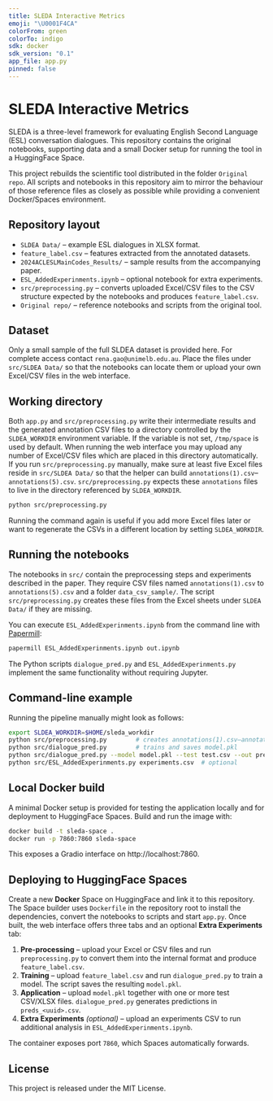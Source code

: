 ```yaml
---
title: SLEDA Interactive Metrics
emoji: "\U0001F4CA"
colorFrom: green
colorTo: indigo
sdk: docker
sdk_version: "0.1"
app_file: app.py
pinned: false
---
```


# SLEDA Interactive Metrics

SLEDA is a three-level framework for evaluating English Second Language (ESL) conversation dialogues. This repository contains the original notebooks, supporting data and a small Docker setup for running the tool in a HuggingFace Space.

This project rebuilds the scientific tool distributed in the folder `Original repo`. All scripts and notebooks in this repository aim to mirror the behaviour of those reference files as closely as possible while providing a convenient Docker/Spaces environment.

## Repository layout

- `SLDEA Data/` – example ESL dialogues in XLSX format.
- `feature_label.csv` – features extracted from the annotated datasets.
- `2024ACLESLMainCodes_Results/` – sample results from the accompanying paper.
- `ESL_AddedExperinments.ipynb` – optional notebook for extra experiments.
- `src/preprocessing.py` – converts uploaded Excel/CSV files to the CSV structure
  expected by the notebooks and produces `feature_label.csv`.
- `Original repo/` – reference notebooks and scripts from the original tool.

## Dataset

Only a small sample of the full SLDEA dataset is provided here. For complete access contact `rena.gao@unimelb.edu.au`. Place the files under `src/SLDEA Data/` so that the notebooks can locate them or upload your own Excel/CSV files in the web interface.

## Working directory

Both `app.py` and `src/preprocessing.py` write their intermediate results and the generated annotation CSV files to a directory controlled by the `SLDEA_WORKDIR` environment variable. If the variable is not set, `/tmp/space` is used by default. When running the web interface you may upload any number of Excel/CSV files which are placed in this directory automatically. If you run `src/preprocessing.py` manually, make sure at least five Excel files reside in `src/SLDEA Data/` so that the helper can build `annotations(1).csv`–`annotations(5).csv`.
`src/preprocessing.py` expects these `annotations` files to live in the directory referenced by `SLDEA_WORKDIR`.

```bash
python src/preprocessing.py
```

Running the command again is useful if you add more Excel files later or want to regenerate the CSVs in a different location by setting `SLDEA_WORKDIR`.

## Running the notebooks

The notebooks in `src/` contain the preprocessing steps and experiments described in the paper. They require CSV files named `annotations(1).csv` to `annotations(5).csv` and a folder `data_csv_sample/`. The script `src/preprocessing.py` creates these files from the Excel sheets under `SLDEA Data/` if they are missing.

You can execute `ESL_AddedExperinments.ipynb` from the command line with [Papermill](https://papermill.readthedocs.io/):

```bash
papermill ESL_AddedExperinments.ipynb out.ipynb
```

The Python scripts `dialogue_pred.py` and `ESL_AddedExperinments.py` implement the same functionality without requiring Jupyter.

## Command-line example

Running the pipeline manually might look as follows:

```bash
export SLDEA_WORKDIR=$HOME/sleda_workdir
python src/preprocessing.py        # creates annotations(1).csv–annotations(5).csv and feature_label.csv
python src/dialogue_pred.py        # trains and saves model.pkl
python src/dialogue_pred.py --model model.pkl --test test.csv --out preds.csv
python src/ESL_AddedExperinments.py experiments.csv  # optional
```

## Local Docker build

A minimal Docker setup is provided for testing the application locally and for deployment to HuggingFace Spaces. Build and run the image with:

```bash
docker build -t sleda-space .
docker run -p 7860:7860 sleda-space
```

This exposes a Gradio interface on http://localhost:7860.

## Deploying to HuggingFace Spaces

Create a new **Docker** Space on HuggingFace and link it to this repository. The Space builder uses `Dockerfile` in the repository root to install the dependencies, convert the notebooks to scripts and start `app.py`. Once built, the web interface offers three tabs and an optional **Extra Experiments** tab:

1. **Pre-processing** – upload your Excel or CSV files and run `preprocessing.py`
   to convert them into the internal format and produce `feature_label.csv`.
2. **Training** – upload `feature_label.csv` and run `dialogue_pred.py` to train
   a model. The script saves the resulting `model.pkl`.
3. **Application** – upload `model.pkl` together with one or more test CSV/XLSX
   files. `dialogue_pred.py` generates predictions in `preds_<uuid>.csv`.
4. **Extra Experiments** *(optional)* – upload an experiments CSV to run
   additional analysis in `ESL_AddedExperinments.ipynb`.

The container exposes port `7860`, which Spaces automatically forwards.

## License

This project is released under the MIT License.
